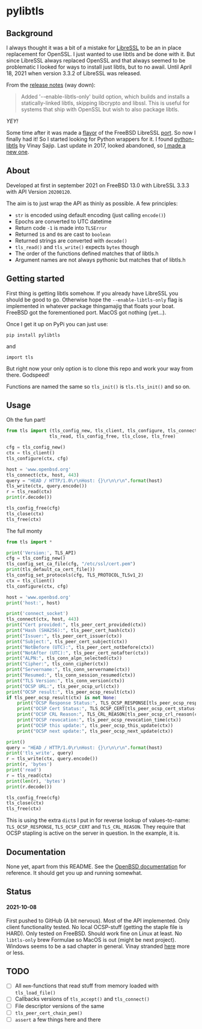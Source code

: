 # pylibtls
## Background
I always thought it was a bit of a mistake for [LibreSSL](https://www.libressl.org/index.html) to be an in place replacement for OpenSSL. I just wanted to use libtls and be done with it. But since LibreSSL always replaced OpenSSL and that always seemed to be problematic I looked for ways to install just libtls, but to no awail. Until April 18, 2021 when version 3.3.2 of LibreSSL was released.

From the [release notes](https://ftp.openbsd.org/pub/OpenBSD/LibreSSL/libressl-3.3.2-relnotes.txt) (way down): 
>Added '--enable-libtls-only' build option, which builds and installs a statically-linked libtls, skipping libcrypto and libssl. This is useful for systems that ship with OpenSSL but wish to also package libtls.

*YEY!*

Some time after it was made a [flavor](https://docs.freebsd.org/en/books/porters-handbook/flavors/) of the FreeBSD LibreSSL [port](https://www.freshports.org/security/libressl/). So now I finally had it! So I started looking for Python wrappers for it. I found [python-libtls](https://pypi.org/project/python-libtls/) by Vinay Sajip. Last update in 2017, looked abandoned, so [I made a new one](https://www.youtube.com/channel/UCMrMVIBtqFW6O0-MWq26gqw).

## About
Developed at first in september 2021 on FreeBSD 13.0 with LibreSSL 3.3.3 with API Version `20200120`. 

The aim is to just wrap the API as thinly as possible. A few principles: 
- `str` is encoded using default encoding (just calling `encode()`)
- Epochs are converted to UTC datetime
- Return code `-1` is made into `TLSError`
- Returned `1`s and `0`s are cast to `boolean`
- Returned strings are converted with `decode()`
- `tls_read()` and `tls_write()` expects `bytes` though
- The order of the functions defined matches that of libtls.h
- Argument names are not always pythonic but matches that of libtls.h

## Getting started
First thing is getting libtls somehow. If you already have LibreSSL you should be good to go. Otherwise hope the `--enable-libtls-only` flag is implemented in whatever package thingamajig that floats your boat. FreeBSD got the forementioned port. MacOS got nothing (yet...).

Once I get it up on PyPi you can just use:

`pip install pylibtls`

and 

`import tls`

But right now your only option is to clone this repo and work your way from there. Godspeed!

Functions are named the same so `tls_init()` is `tls.tls_init()` and so on.

## Usage
Oh the fun part!

```python
from tls import (tls_config_new, tls_client, tls_configure, tls_connect, tls_write, 
                tls_read, tls_config_free, tls_close, tls_free)

cfg = tls_config_new()
ctx = tls_client()
tls_configure(ctx, cfg)

host = 'www.openbsd.org'
tls_connect(ctx, host, 443)
query = "HEAD / HTTP/1.0\r\nHost: {}\r\n\r\n".format(host)
tls_write(ctx, query.encode())
r = tls_read(ctx)
print(r.decode())

tls_config_free(cfg)
tls_close(ctx)
tls_free(ctx)
```

The full monty

```python
from tls import *

print('Version:', TLS_API)
cfg = tls_config_new()
tls_config_set_ca_file(cfg, "/etc/ssl/cert.pem")
print(tls_default_ca_cert_file())
tls_config_set_protocols(cfg, TLS_PROTOCOL_TLSv1_2)
ctx = tls_client()
tls_configure(ctx, cfg)

host = 'www.openbsd.org'
print('host:', host)

print('connect_socket')
tls_connect(ctx, host, 443)
print("Cert provided:", tls_peer_cert_provided(ctx))
print("Hash (SHA256):", tls_peer_cert_hash(ctx))
print("Issuer:", tls_peer_cert_issuer(ctx))
print("Subject:", tls_peer_cert_subject(ctx))
print("NotBefore (UTC):", tls_peer_cert_notbefore(ctx))
print("NotAfter (UTC):", tls_peer_cert_notafter(ctx))
print("ALPN:", tls_conn_alpn_selected(ctx))
print("Cipher:", tls_conn_cipher(ctx))
print("Servername:", tls_conn_servername(ctx))
print("Resumed:", tls_conn_session_resumed(ctx))
print("TLS Version:", tls_conn_version(ctx))
print("OCSP URL:", tls_peer_ocsp_url(ctx))
print("OCSP result:", tls_peer_ocsp_result(ctx))
if tls_peer_ocsp_result(ctx) is not None:
    print("OCSP Response Status:", TLS_OCSP_RESPONSE[tls_peer_ocsp_response_status(ctx)])
    print("OCSP Cert Status:", TLS_OCSP_CERT[tls_peer_ocsp_cert_status(ctx)])
    print("OCSP CRL Reason:", TLS_CRL_REASON[tls_peer_ocsp_crl_reason(ctx)])
    print("OCSP revocation:", tls_peer_ocsp_revocation_time(ctx))
    print("OCSP this update:", tls_peer_ocsp_this_update(ctx))
    print("OCSP next update:", tls_peer_ocsp_next_update(ctx))

print()
query = "HEAD / HTTP/1.0\r\nHost: {}\r\n\r\n".format(host)
print('tls_write', query)
r = tls_write(ctx, query.encode())
print(r, 'bytes')
print('read')
r = tls_read(ctx)
print(len(r), 'bytes')
print(r.decode())

tls_config_free(cfg)
tls_close(ctx)
tls_free(ctx)
```
This is using the extra `dict`s I put in for reverse lookup of values-to-name: `TLS_OCSP_RESPONSE`, `TLS_OCSP_CERT` and `TLS_CRL_REASON`. They require that OCSP stapling is active on the server in question. In the example, it is. 

## Documentation
None yet, apart from this README. See the [OpenBSD documentation](https://man.openbsd.org/tls_init.3) for reference. It should get you up and running somewhat.

## Status
#### 2021-10-08
First pushed to GitHub (A bit nervous). Most of the API implemented. Only client functionality tested. No local OCSP-stuff (getting the staple file is HARD). Only tested on FreeBSD. Should work fine on Linux at least. No `libtls-only` brew Formulae so MacOS is out (might be next project). Windows seems to be a sad chapter in general. Vinay stranded [here](https://github.com/libressl-portable/portable/issues/266) more or less.

## TODO
- [ ] All `mem`-functions that read stuff from memory loaded with `tls_load_file()`
- [ ] Callbacks versions of `tls_accept()` and `tls_connect()`
- [ ] File descriptor versions of the same
- [ ] `tls_peer_cert_chain_pem()`
- [ ] `assert` a few things here and there
